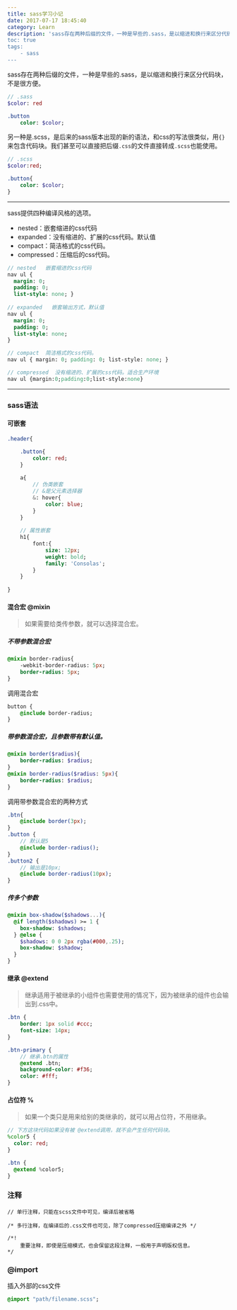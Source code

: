 ```yaml
---
title: sass学习小记
date: 2017-07-17 18:45:40
category: Learn
description: 'sass存在两种后缀的文件，一种是早些的.sass，是以缩进和换行来区分代码块，另一种是.scss，是后来的sass版本出现的新的语法，和css的写法很类似，用{}来包含代码块。我们甚至可以直接把后缀.css的文件直接转成.scss也能使用。
toc: true
tags:
    - sass
---
```


sass存在两种后缀的文件，一种是早些的.sass，是以缩进和换行来区分代码块，不是很方便。

```sass
// .sass
$color: red

.button
    color: $color;

```

另一种是.scss，是后来的sass版本出现的新的语法，和css的写法很类似，用`{}`来包含代码块。我们甚至可以直接把后缀`.css`的文件直接转成`.scss`也能使用。

```sass
// .scss
$color:red;

.button{
    color: $color;
}
```

-------

sass提供四种编译风格的选项。

* nested：嵌套缩进的css代码
* expanded：没有缩进的、扩展的css代码。默认值
* compact：简洁格式的css代码。
* compressed：压缩后的css代码。

```sass
// nested   嵌套缩进的css代码
nav ul {
  margin: 0;
  padding: 0;
  list-style: none; }
  
// expanded   嵌套输出方式，默认值
nav ul {
  margin: 0;
  padding: 0;
  list-style: none;
}

// compact  简洁格式的css代码。
nav ul { margin: 0; padding: 0; list-style: none; }

// compressed  没有缩进的、扩展的css代码。适合生产环境
nav ul {margin:0;padding:0;list-style:none}
```

-------

### sass语法

#### 可嵌套

```sass
.header{

    .button{
        color: red;
    }
    
    a{
        // 伪类嵌套
        // &是父元素选择器
        &: hover{
            color: blue;
        }
    }
    
    // 属性嵌套
    h1{
        font:{
            size: 12px;
            weight: bold;
            family: 'Consolas';
        }
    }
    
}
```

#### 混合宏 @mixin

> 如果需要给类传参数，就可以选择混合宏。

##### 不带参数混合宏

```sass
@mixin border-radius{
    -webkit-border-radius: 5px;
    border-radius: 5px;
}
```

调用混合宏

```sass
button {
    @include border-radius;
}
```

##### 带参数混合宏，且参数带有默认值。

```sass
@mixin border($radius){
    border-radius: $radius;
}
@mixin border-radius($radius: 5px){
    border-radius: $radius;
}
```

调用带参数混合宏的两种方式

```sass
.btn{
    @include border(3px);
}
.button {
    // 默认是5
    @include border-radius();
}
.button2 {
    // 输出是10px;
    @include border-radius(10px);
}
```

##### 传多个参数

```sass
@mixin box-shadow($shadows...){
  @if length($shadows) >= 1 {
    box-shadow: $shadows;
  } @else {
    $shadows: 0 0 2px rgba(#000,.25);
    box-shadow: $shadow;
  }
}
```

#### 继承 @extend

> 继承适用于被继承的小组件也需要使用的情况下，因为被继承的组件也会输出到.css中。

```sass
.btn {
    border: 1px solid #ccc;
    font-size: 14px;
}

.btn-primary {
    // 继承.btn的属性
    @extend .btn;
    background-color: #f36;
    color: #fff;
}
```

#### 占位符 %

> 如果一个类只是用来给别的类继承的，就可以用占位符，不用继承。

```sass
// 下方这块代码如果没有被 @extend调用，就不会产生任何代码块。
%color5 {
  color: red;
}

.btn {
  @extend %color5;
}
```

### 注释

```
// 单行注释，只能在scss文件中可见，编译后被省略

/* 多行注释，在编译后的.css文件也可见，除了compressed压缩编译之外 */

/*! 
    重要注释，即使是压缩模式，也会保留这段注释，一般用于声明版权信息。
*/
```

### @import 

插入外部的css文件

```sass
@import "path/filename.scss";
```


